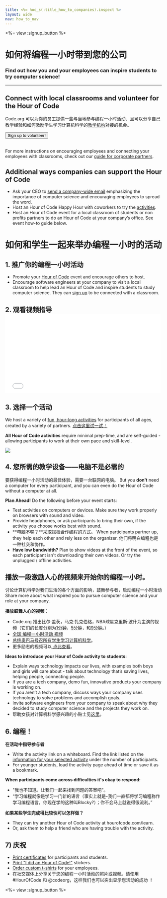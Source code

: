 ```yaml
---
title: <%= hoc_s(:title_how_to_companies).inspect %>
layout: wide
nav: how_to_nav
---
```

<%= view :signup_button %>

# 如何将编程一小时带到您的公司

### Find out how you and your employees can inspire students to try computer science!

---

## Connect with local classrooms and volunteer for the Hour of Code

Code.org 可以为你的员工提供一些与当地参与编程一小时活动、且可以分享自己教学经验和如何激励学生学习计算机科学的[教学机构](<%= codeorg_url('/volunteer') %>)对接的机会。

[<button>Sign up to volunteer!</button>](<%= codeorg_url('/volunteer') %>) <br /> <br />

For more instructions on encouraging employees and connecting your employees with classrooms, check out our [guide for corporate partners](<%= localized_file('/files/hoc-corporate-toolkit.pdf') %>).

## Additional ways companies can support the Hour of Code

- Ask your CEO to [send a company-wide email](<%= resolve_url('/promote/resources#sample-emails') %>) emphasizing the importance of computer science and encouraging employees to spread the word.
- Host an Hour of Code Happy Hour with coworkers to try the [activities](<%= resolve_url('/learn') %>).
- Host an Hour of Code event for a local classroom of students or non profits partners to do an Hour of Code at your company’s office. See event how-to guide below.

# 如何和学生一起来举办编程一小时的活动

## 1. 推广你的编程一小时活动

- Promote your [Hour of Code](<%= resolve_url('/promote') %>) event and encourage others to host.
- Encourage software engineers at your company to visit a local classroom to help lead an Hour of Code and inspire students to study computer science. They can [sign up](<%= codeorg_url('/volunteer/engineer') %>) to be connected with a classroom.

## 2. 观看视频指导 <iframe width="500" height="255" src="//www.youtube.com/embed/SrnvvWDm73k" frameborder="0" allowfullscreen mark="crwd-mark"></iframe> 

## 3. 选择一个活动

We host a variety of [fun, hour-long activities](<%= resolve_url('/learn') %>) for participants of all ages, created by a variety of partners. [点击这里试一试！](<%= resolve_url('/learn') %>)

**All Hour of Code activities** require minimal prep-time, and are self-guided - allowing participants to work at their own pace and skill-level.

[![](/images/fit-700/tutorials.png)](<%= resolve_url('/learn') %>)

## 4. 您所需的教学设备——电脑不是必需的

要获得编程一小时活动的最佳体验，需要一台联网的电脑。 But you **don’t** need a computer for every participant, and you can even do the Hour of Code without a computer at all.

**Plan Ahead!** Do the following before your event starts:

- Test activities on computers or devices. Make sure they work properly on browsers with sound and video.
- Provide headphones, or ask participants to bring their own, if the activity you choose works best with sound.
- **电脑不够？**采取[搭档合作编程](https://www.youtube.com/watch?v=vgkahOzFH2Q)的方式。 When participants partner up, they help each other and rely less on the organizer. 他们将明白编程也是一种社交和协作。
- **Have low bandwidth?** Plan to show videos at the front of the event, so each participant isn't downloading their own videos. Or try the unplugged / offline activities.

## 播放一段激励人心的视频来开始你的编程一小时。

讨论计算机科学对我们生活的各个方面的影响，鼓舞参与者，启动编程一小时活动 Share more about what inspired you to pursue computer science and your role at your company.

**播放鼓舞人心的视频：**

- Code.org 推出比尔·盖茨，马克·扎克伯格，NBA球星克里斯·波什为主演的视频（它们的长度分别为[1分钟](https://www.youtube.com/watch?v=qYZF6oIZtfc)，[5分钟](https://www.youtube.com/watch?v=nKIu9yen5nc)，和[9分钟](https://www.youtube.com/watch?v=dU1xS07N-FA)。）
- [全球 编程一小时活动 视频 ](https://www.youtube.com/watch?v=KsOIlDT145A)
- [总统奥巴马号召所有学生学习计算机科学](https://www.youtube.com/watch?v=6XvmhE1J9PY)。
- 更多励志的视频可以[ 点此查看](https://www.youtube.com/playlist?list=PLzdnOPI1iJNfpD8i4Sx7U0y2MccnrNZuP)。

**Ideas to introduce your Hour of Code activity to students:**

- Explain ways technology impacts our lives, with examples both boys and girls will care about - talk about technology that’s saving lives, helping people, connecting people.
- If you are a tech company, demo fun, innovative products your company is working on.
- If you aren’t a tech company, discuss ways your company uses technology to solve problems and accomplish goals.
- Invite software engineers from your company to speak about why they decided to study computer science and the projects they work on.
- 帮助女孩对计算机科学感兴趣的小贴士见[这里](<%= codeorg_url('/girls') %>)。

## 6. 编程！

**在活动中指导参与者**

- Write the activity link on a whiteboard. Find the link listed on the [information for your selected activity](<%= resolve_url('/learn') %>) under the number of participants.
- For younger students, load the activity page ahead of time or save it as a bookmark.

**When participants come across difficulties it's okay to respond:**

- "我也不知道。让我们一起来找到问题的答案吧"。
- “学习编程就像是学习一门新的语言（事实上就是-我们一直都将学习编程称作学习编程语言，你现在学的这种叫Blocky?）；你不会马上就说得很流利。”

**如果某些学生完成得比较快可以怎样做？**

- They can try another Hour of Code activity at hourofcode.com/learn.
- Or, ask them to help a friend who are having trouble with the activity.

## 7) 庆祝

- [Print certificates](<%= codeorg_url('/certificates') %>) for participants and students.
- [Print "I did an Hour of Code!"](<%= resolve_url('/promote/resources#stickers') %>) stickers.
- [Order custom t-shirts](http://blog.code.org/post/132608499493/hour-of-code-shirts-and-more) for your employees.
- 在社交媒体上分享关于您的编程一小时活动的照片或视频。请使用 #HourOfCode 和 @codeorg，这样我们也可以突出显示您活动的成功 ！

<%= view :signup_button %>